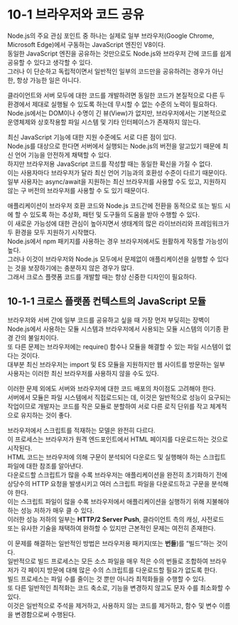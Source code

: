 # 10-1 브라우저와 코드 공유

Node.js의 주요 관심 포인트 중 하나는 실제로 일부 브라우저(Google Chrome, Microsoft Edge)에서 구동하는 JavaScript 엔진인 V8이다.  
동일한 JavaScript 엔진을 공유하는 것만으로도 Node.js와 브라우저 간에 코드를 쉽게 공유할 수 있다고 생각할 수 있다.  
그러나 이 단순하고 독립적이면서 일반적인 일부의 코드만을 공유하려는 경우가 아닌 한, 항상 가능한 일은 아니다.

클라이언트와 서버 모두에 대한 코드를 개발하려면 동일한 코드가 본질적으로 다른 두 환경에서 제대로 실행될 수 있도록 하는데 무시할 수 없는 수준의 노력이 필요하다.  
Node.js에서는 DOM이나 수명이 긴 뷰(View)가 없지만, 브라우저에서는 기본적으로 운영체제와 상호작용할 파일 시스템 및 기타 인터페이스가 존재하지 않는다.

최신 JavaScript 기능에 대한 지원 수준에도 서로 다른 점이 있다.  
Node.js를 대상으로 한다면 서버에서 실행되는 Node.js의 버전을 알고있기 때문에 최신 언어 기능을 안전하게 채택할 수 있다.  
하지만 브라우저용 JavaScript 코드를 작성할 때는 동일한 확신을 가질 수 없다.  
이는 사용자마다 브라우저가 달라 최신 언어 기능과의 호환성 수준이 다르기 때문이다.  
일부 사용자는 async/await을 지원하는 최신 브라우저를 사용할 수도 있고, 지원하지 않는 구 버전의 브라우저를 사용할 수 도 있기 때문이다.

애플리케이션이 브라우저 호환 코드와 Node.js 코드간에 전환을 동적으로 또는 빌드 시에 할 수 있도록 하는 추상화, 패턴 및 도구들의 도움을 받아 수행할 수 있다.  
이 새로운 가능성에 대한 관심이 높아지면서 생태계의 많은 라이브러리와 프레임워크가 두 환경을 모두 지원하기 시작했다.  
Node.js에서 npm 패키지를 사용하는 경우 브라우저에서도 원활하게 작동할 가능성이 높다.  
그러나 이것이 브라우저와 Node.js 모두에서 문제없이 애플리케이션을 실행할 수 있다는 것을 보장하기에는 충분하지 않은 경우가 많다.  
그래서 크로스 플랫폼 코드를 개발할 때는 항상 신중한 디자인이 필요하다.

## 10-1-1 크로스 플랫폼 컨텍스트의 JavaScript 모듈

브라우저와 서버 간에 일부 코드를 공유하고 싶을 때 가장 먼저 부딪히는 장벽이 Node.js에서 사용하는 모듈 시스템과 브라우저에서 사용되는 모듈 시스템의 이기종 환경 간의 불일치이다.  
또 다른 문제는 브라우저에는 require() 함수나 모듈을 해결할 수 있는 파일 시스템이 없다는 것이다.  
대부분 최신 브라우저는 import 및 ES 모듈을 지원하지만 웹 사이트를 방문하는 일부 사용자는 이러한 최신 브라우저를 사용하지 않을 수도 있다.

이러한 문제 외에도 서버와 브라우저에 대한 코드 배포의 차이점도 고려해야 한다.  
서버에서 모듈은 파일 시스템에서 직접로드되는 데, 이것은 일반적으로 성능이 요구되는 작업이므로 개발자는 코드를 작은 모듈로 분할하여 서로 다른 로직 단위를 작고 체계적으로 유지하는 것이 좋다.

브라우저에서 스크립트를 적재하는 모델은 완전히 다르다.  
이 프로세스는 브라우저가 원격 엔드포인트에서 HTML 페이지를 다운로드하는 것으로 시작된다.  
HTML 코드는 브라우저에 의해 구문이 분석되어 다운로드 및 실행해야 하는 스크립트 파일에 대한 참조를 알아낸다.  
다운로드할 스크립트가 많을 수록 브라우저는 애플리케이션을 완전히 초기화하기 전에 상당수의 HTTP 요청을 발생시키고 여러 스크립트 파일을 다운로드하고 구문을 분석해야 한다.  
이는 스크립트 파일이 많을 수록 브라우저에서 애플리케이션을 실행하기 위해 지불해야 하는 성능 저하가 매우 클 수 있다.  
이러한 성능 저하의 일부는 **HTTP/2 Server Push**, 클라이언트 측의 캐싱, 사전로드 또는 유사한 기술을 채택하여 완하할 수 있지만 근본적인 문제는 여전히 존재한다.

이 문제를 해결하는 일반적인 방법은 브라우저용 패키지(또는 **번들**)를 “빌드”하는 것이다.  
일반적으로 빌드 프로세스는 모든 소스 파일을 매우 적은 수의 번들로 조합하여 브라우저가 각 페이지 방문에 대해 많은 수의 스크립트를 다운로드할 필요가 없도록 한다.  
빌드 프로세스는 파일 수를 줄이는 것 뿐만 아니라 최적화들을 수행할 수 있다.  
또 다른 일반적인 최적화는 코드 축소로, 기능을 변경하지 않고도 문자 수를 최소화할 수 있다.  
이것은 일반적으로 주석을 제거하고, 사용하지 않는 코드를 제거하고, 함수 및 변수 이름을 변경함으로써 수행된다.
